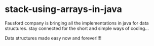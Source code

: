 # stack-using-arrays-in-java
Fausford company is bringing all the implementations in java for data structures.
stay connected for the short and simple ways of coding...

Data structures made easy now and forever!!!!
